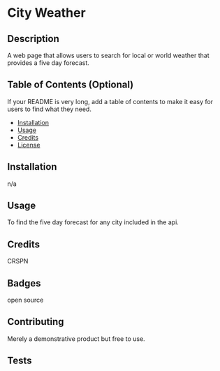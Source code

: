 # City Weather

## Description 

A web page that allows users to search for local or world weather that provides a five day forecast.

## Table of Contents (Optional)

If your README is very long, add a table of contents to make it easy for users to find what they need.

* [Installation](#installation)
* [Usage](#usage)
* [Credits](#credits)
* [License](#license)


## Installation

n/a

## Usage 

To find the five day forecast for any city included in the api.


## Credits

CRSPN



## Badges

open source


## Contributing

Merely a demonstrative product but free to use. 

## Tests


